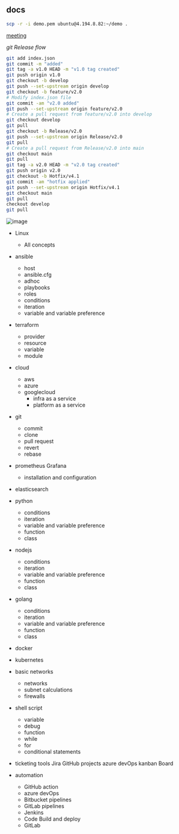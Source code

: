 ## docs

```bash
scp -r -i demo.pem ubuntu@4.194.8.82:~/demo .
```

[meeting](https://teams.microsoft.com/l/meetup-join/19:meeting_MzhmYTBkMWUtNDlkYS00ZDcwLTg2YWItMjQ5MDQzZmZhNmJj@thread.v2/0?context=%7B%22Tid%22:%221d04408b-5753-4b63-9dfd-9d4c8a26e0c9%22,%22Oid%22:%22fb698c1d-6481-446b-87ef-2a3ee3654c4b%22%7D)

_git Release flow_

```bash
git add index.json
git commit -m "added"
git tag -a v1.0 HEAD -m "v1.0 tag created"
git push origin v1.0
git checkout -b develop
git push --set-upstream origin develop
git checkout -b feature/v2.0
# Modify index.json file
git commit -am "v2.0 added"
git push --set-upstream origin feature/v2.0
# Create a pull request from feature/v2.0 into develop
git checkout develop
git pull
git checkout -b Release/v2.0
git push --set-upstream origin Release/v2.0
git pull
# Create a pull request from Release/v2.0 into main
git checkout main
git pull 
git tag -a v2.0 HEAD -m "v2.0 tag created"
git push origin v2.0
git checkout -b Hotfix/v4.1
git commit -am "hotfix applied"
git push --set-upstream origin Hotfix/v4.1
git checkout main 
git pull
checkout develop 
git pull
```

![image](https://github.com/januo-org/proof-of-concepts/assets/57703276/84d30e91-e74a-4b0a-ae4c-4df93f955ed9)


* Linux 
    * All concepts

* ansible
    * host
    * ansible.cfg
    * adhoc
    * playbooks
    * roles
    * conditions
    * iteration
    * variable and variable preference

* terraform
    * provider
    * resource
    * variable
    * module

* cloud 
    * aws
    * azure
    * googlecloud
       * infra as a service
       * platform as a service

* git
    * commit
    * clone
    * pull request
    * revert
    * rebase

* prometheus Grafana
    * installation and configuration


* elasticsearch

* python
    * conditions
    * iteration
    * variable and variable preference
    * function
    * class
* nodejs
    * conditions
    * iteration
    * variable and variable preference
    * function
    * class
    
* golang
    * conditions
    * iteration
    * variable and variable preference
    * function
    * class

* docker
* kubernetes
* basic networks
    * networks 
    * subnet calculations
    * firewalls

* shell script
    * variable
    * debug
    * function
    * while
    * for
    * conditional statements

* ticketing tools Jira GitHub projects azure devOps kanban Board


* automation
    * GitHub action
    * azure devOps
    * Bitbucket pipelines
    * GitLab pipelines
    * Jenkins
    * Code Build and deploy
    * GitLab
